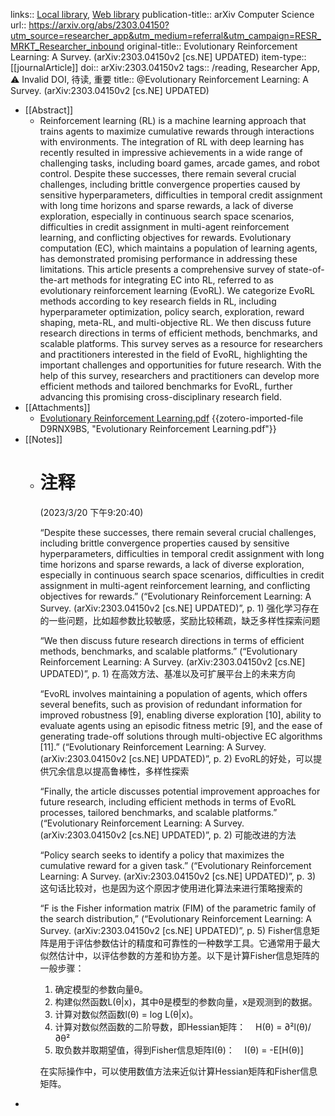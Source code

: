 links:: [Local library](zotero://select/library/items/MA4RHDQD), [Web library](https://www.zotero.org/users/8746250/items/MA4RHDQD)
publication-title:: arXiv Computer Science
url:: https://arxiv.org/abs/2303.04150?utm_source=researcher_app&utm_medium=referral&utm_campaign=RESR_MRKT_Researcher_inbound
original-title:: Evolutionary Reinforcement Learning: A Survey. (arXiv:2303.04150v2 [cs.NE] UPDATED)
item-type:: [[journalArticle]]
doi:: arXiv:2303.04150v2
tags:: /reading, Researcher App, ⚠️ Invalid DOI, 待读, 重要
title:: @Evolutionary Reinforcement Learning: A Survey. (arXiv:2303.04150v2 [cs.NE] UPDATED)

- [[Abstract]]
	- Reinforcement learning (RL) is a machine learning approach that trains agents
	  to maximize cumulative rewards through interactions with environments. The
	  integration of RL with deep learning has recently resulted in impressive
	  achievements in a wide range of challenging tasks, including board games,
	  arcade games, and robot control. Despite these successes, there remain several
	  crucial challenges, including brittle convergence properties caused by
	  sensitive hyperparameters, difficulties in temporal credit assignment with long
	  time horizons and sparse rewards, a lack of diverse exploration, especially in
	  continuous search space scenarios, difficulties in credit assignment in
	  multi-agent reinforcement learning, and conflicting objectives for rewards.
	  Evolutionary computation (EC), which maintains a population of learning agents,
	  has demonstrated promising performance in addressing these limitations. This
	  article presents a comprehensive survey of state-of-the-art methods for
	  integrating EC into RL, referred to as evolutionary reinforcement learning
	  (EvoRL). We categorize EvoRL methods according to key research fields in RL,
	  including hyperparameter optimization, policy search, exploration, reward
	  shaping, meta-RL, and multi-objective RL. We then discuss future research
	  directions in terms of efficient methods, benchmarks, and scalable platforms.
	  This survey serves as a resource for researchers and practitioners interested
	  in the field of EvoRL, highlighting the important challenges and opportunities
	  for future research. With the help of this survey, researchers and
	  practitioners can develop more efficient methods and tailored benchmarks for
	  EvoRL, further advancing this promising cross-disciplinary research field.
- [[Attachments]]
	- [Evolutionary Reinforcement Learning.pdf](https://arxiv.org/pdf/2303.04150.pdf) {{zotero-imported-file D9RNX9BS, "Evolutionary Reinforcement Learning.pdf"}}
- [[Notes]]
	- # 注释 
	   (2023/3/20 下午9:20:40)
	  
	  “Despite these successes, there remain several crucial challenges, including brittle convergence properties caused by sensitive hyperparameters, difficulties in temporal credit assignment with long time horizons and sparse rewards, a lack of diverse exploration, especially in continuous search space scenarios, difficulties in credit assignment in multi-agent reinforcement learning, and conflicting objectives for rewards.” (“Evolutionary Reinforcement Learning: A Survey. (arXiv:2303.04150v2 [cs.NE] UPDATED)”, p. 1) 强化学习存在的一些问题，比如超参数比较敏感，奖励比较稀疏，缺乏多样性探索问题
	  
	  “We then discuss future research directions in terms of efficient methods, benchmarks, and scalable platforms.” (“Evolutionary Reinforcement Learning: A Survey. (arXiv:2303.04150v2 [cs.NE] UPDATED)”, p. 1) 在高效方法、基准以及可扩展平台上的未来方向
	  
	  “EvoRL involves maintaining a population of agents, which offers several benefits, such as provision of redundant information for improved robustness [9], enabling diverse exploration [10], ability to evaluate agents using an episodic fitness metric [9], and the ease of generating trade-off solutions through multi-objective EC algorithms [11].” (“Evolutionary Reinforcement Learning: A Survey. (arXiv:2303.04150v2 [cs.NE] UPDATED)”, p. 2) EvoRL的好处，可以提供冗余信息以提高鲁棒性，多样性探索
	  
	  “Finally, the article discusses potential improvement approaches for future research, including efficient methods in terms of EvoRL processes, tailored benchmarks, and scalable platforms.” (“Evolutionary Reinforcement Learning: A Survey. (arXiv:2303.04150v2 [cs.NE] UPDATED)”, p. 2) 可能改进的方法
	  
	  “Policy search seeks to identify a policy that maximizes the cumulative reward for a given task.” (“Evolutionary Reinforcement Learning: A Survey. (arXiv:2303.04150v2 [cs.NE] UPDATED)”, p. 3) 这句话比较对，也是因为这个原因才使用进化算法来进行策略搜索的
	  
	  “F is the Fisher information matrix (FIM) of the parametric family of the search distribution,” (“Evolutionary Reinforcement Learning: A Survey. (arXiv:2303.04150v2 [cs.NE] UPDATED)”, p. 5) Fisher信息矩阵是用于评估参数估计的精度和可靠性的一种数学工具。它通常用于最大似然估计中，以评估参数的方差和协方差。以下是计算Fisher信息矩阵的一般步骤：
	  
	  1. 确定模型的参数向量θ。
	  2. 构建似然函数L(θ|x)，其中θ是模型的参数向量，x是观测到的数据。
	  3. 计算对数似然函数l(θ) = log L(θ|x)。
	  4. 计算对数似然函数的二阶导数，即Hessian矩阵：
	     H(θ) = ∂²l(θ)/∂θ²
	  5. 取负数并取期望值，得到Fisher信息矩阵I(θ)：
	     I(θ) = -E[H(θ)]
	  
	  在实际操作中，可以使用数值方法来近似计算Hessian矩阵和Fisher信息矩阵。
-